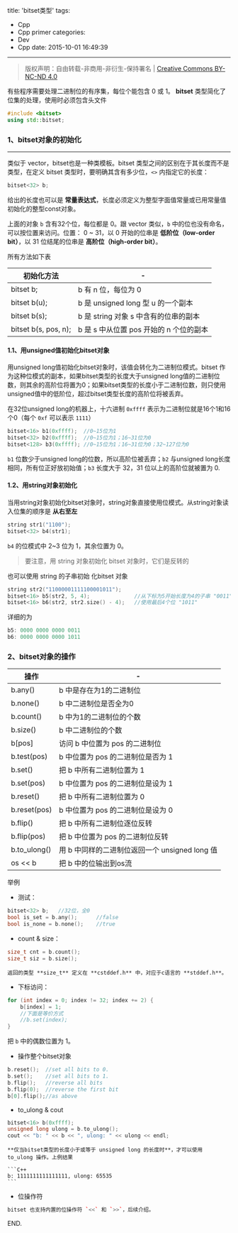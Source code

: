 title: 'bitset类型'
tags:
  - Cpp
  - Cpp primer
categories:
  - Dev
  - Cpp
date: 2015-10-01 16:49:39
---

> 版权声明：自由转载-非商用-非衍生-保持署名 | [Creative Commons BY-NC-ND 4.0](https://creativecommons.org/licenses/by-nc-nd/4.0/)

有些程序需要处理二进制位的有序集，每位个能包含 0 或 1。 **bitset** 类型简化了位集的处理，使用时必须包含头文件


```C++
#include <bitset>
using std::bitset;
```

<!-- more -->

### 1、bitset对象的初始化 ###
---

类似于 vector，bitset也是一种类模板。bitset 类型之间的区别在于其长度而不是类型，在定义 bitset 类型时，要明确其含有多少位，`<>` 内指定它的长度：

```C++
bitset<32> b;
```

给出的长度也可以是 **常量表达式**，长度必须定义为整型字面值常量或已用常量值初始化的整型const对象。

上面的对象 `b` 含有32个位，每位都是 0。跟 vector 类似，`b` 中的位也没有命名，可以按位置来访问。位置： 0 ~ 31，以 0 开始的位串是 **低阶位（low-order bit）**，以 31 位结尾的位串是 **高阶位（high-order bit）**。

所有方法如下表

|初始化方法|-|
|-|-|
|bitset<n> b;|b 有 n 位，每位为 0|
|bitset<n> b(u);|b 是 unsigned long 型 u 的一个副本|
|bitset<n> b(s);|b 是 string 对象 s 中含有的位串的副本|
|bitset<n> b(s, pos, n);|b 是 s 中从位置 pos 开始的 n 个位的副本|

#### 1.1、用unsigned值初始化bitset对象 ####

用unsigned long值初始化bitset对象时，该值会转化为二进制位模式。bitset 作为这种位模式的副本，如果bitset类型的长度大于unsigned long值的二进制位数，则其余的高阶位将置为0；如果bitset类型的长度小于二进制位数，则只使用unsigned值中的低阶位，超过bitset类型长度的高阶位将被丢弃。

在32位unsigned long的机器上，十六进制 `0xffff` 表示为二进制位就是16个1和16个0（每个 `0xf` 可以表示 `1111`）

```C++
bitset<16> b1(0xffff);	//0~15位为1
bitset<32> b2(0xffff);	//0~15位为1；16~31位为0
bitset<128> b3(0xffff);	//0~15位为1；16~31位为0；32~127位为0
```

`b1` 位数少于unsigned long的位数，所以高阶位被丢弃；`b2` 与unsigned long长度相同，所有位正好放初始值；`b3` 长度大于 32，31 位以上的高阶位就被置为 0.

#### 1.2、用string对象初始化 ####

当用string对象初始化bitset对象时，string对象直接使用位模式。从string对象读入位集的顺序是 **从右至左**

```C++
string str1("1100");
bitset<32> b4(str1);
```

`b4` 的位模式中 2~3 位为 1，其余位置为 0。

> 要注意，用 string 对象初始化 bitset 对象时，它们是反转的

也可以使用 string 的子串初始 化bitset 对象

```C++
string str2("11000001111100001011");
bitset<16> b5(str2, 5, 4);				//从下标为5开始长度为4的子串 "0011"
bitset<16> b6(str2, str2.size() - 4);	//使用最后4个位 "1011"
```

详细的为

```C++
b5: 0000 0000 0000 0011
b6: 0000 0000 0000 1011
```

### 2、bitset对象的操作 ###

|操作|-|
|-|-|
|b.any()|b 中是存在为1的二进制位|
|b.none()|b 中二进制位是否全为0|
|b.count()|b 中为1的二进制位的个数|
|b.size()|b 中二进制位的个数|
|b[pos]|访问 b 中位置为 pos 的二进制位|
|b.test(pos)|b 中位置为 pos 的二进制位是否为 1|
|b.set()|把 b 中所有二进制位置为 1|
|b.set(pos)|b 中位置为 pos 的二进制位是设为 1|
|b.reset()|把 b 中所有二进制位置为 0|
|b.reset(pos)|b 中位置为 pos 的二进制位是设为 0|
|b.flip()|把 b 中所有二进制位逐位反转|
|b.flip(pos)|把 b 中位置为 pos 的二进制位反转|
|b.to_ulong()|用 b 中同样的二进制位返回一个 unsigned long 值|
|os << b|把 b 中的位输出到os流|

举例

- 测试：
```C++
bitset<32> b;	//32位，全0
bool is_set = b.any();		//false
bool is_none = b.none();	//true
```
- count & size：
```C++
size_t cnt = b.count();
size_t siz = b.size();
```
	返回的类型 **size_t** 定义在 **cstddef.h** 中，对应于c语言的 **stddef.h**。

- 下标访问：
```C++
for (int index = 0; index != 32; index += 2) {
	b[index] = 1;
	//下面是等价方式
	//b.set(index);	
}
```
把 `b` 中的偶数位置为 1。

- 操作整个bitset对象
```C++
b.reset();	//set all bits to 0.
b.set();	//set all bits to 1.
b.flip();	//reverse all bits
b.flip(0);	//reverse the first bit
b[0].flip();//as above
```
- to_ulong & cout
```C++
bitset<16> b(0xffff);
unsigned long ulong = b.to_ulong();
cout << "b: " << b << ", ulong: " << ulong << endl;
```
	**仅当bitset类型的长度小于或等于 unsigned long 的长度时**，才可以使用 to_ulong 操作。上例结果

	```C++
	b: 1111111111111111, ulong: 65535
	```

- 位操作符
```C++
bitset 也支持内置的位操作符 `<<` 和 `>>`，后续介绍。
```

END.